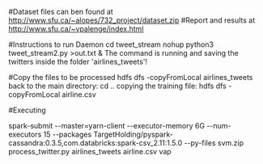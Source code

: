 #Dataset files can ben found at 
http://www.sfu.ca/~alopes/732_project/dataset.zip
#Report and results at
http://www.sfu.ca/~vpalenge/index.html

#Instructions to run Daemon
cd tweet_stream
nohup python3 tweet_stream2.py >out.txt &
The command is running and saving the twitters inside the folder 'airlines_tweets'!

#Copy the files to be processed
hdfs dfs -copyFromLocal  airlines_tweets
back to the main directory: cd ..
copying the training file: hdfs dfs -copyFromLocal airline.csv

#Executing

spark-submit --master=yarn-client --executor-memory 6G --num-executors 15 --packages TargetHolding/pyspark-cassandra:0.3.5,com.databricks:spark-csv_2.11:1.5.0 --py-files svm.zip process_twitter.py airlines_tweets airline.csv vap 







